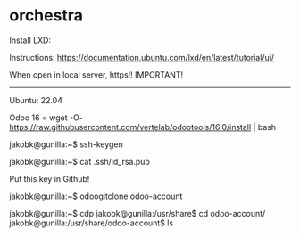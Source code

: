 # orchestra


Install LXD:

Instructions:
https://documentation.ubuntu.com/lxd/en/latest/tutorial/ui/

When open in local server, https!! IMPORTANT!


* * * *

Ubuntu: 22.04

Odoo 16 = wget -O- https://raw.githubusercontent.com/vertelab/odootools/16.0/install | bash

jakobk@gunilla:~$ ssh-keygen 

jakobk@gunilla:~$ cat .ssh/id_rsa.pub 


Put this key in Github!


jakobk@gunilla:~$ odoogitclone odoo-account

jakobk@gunilla:~$ cdp
jakobk@gunilla:/usr/share$ cd odoo-account/
jakobk@gunilla:/usr/share/odoo-account$ ls


